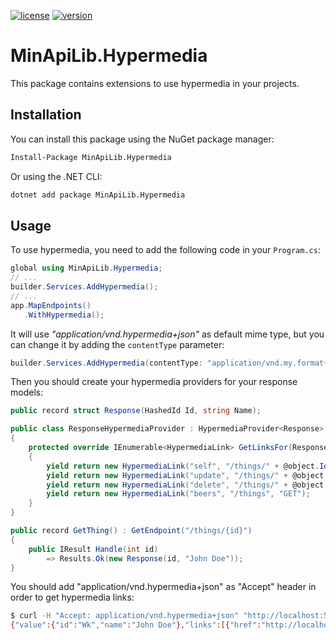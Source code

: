 [![license](https://img.shields.io/badge/License-MIT-purple.svg)](../../LICENSE)
[![version](https://img.shields.io/nuget/vpre/MinApiLib.Hypermedia)](https://www.nuget.org/packages/MinApiLib.Hypermedia)

# MinApiLib.Hypermedia

This package contains extensions to use hypermedia in your projects.

## Installation

You can install this package using the NuGet package manager:

```bash
Install-Package MinApiLib.Hypermedia
```

Or using the .NET CLI:

```bash
dotnet add package MinApiLib.Hypermedia
```

## Usage

To use hypermedia, you need to add the following code in your `Program.cs`:

```csharp
global using MinApiLib.Hypermedia;
// ...
builder.Services.AddHypermedia();
// ...
app.MapEndpoints()
   .WithHypermedia();
```

It will use *"application/vnd.hypermedia+json"* as default mime type, but you can change it by adding the `contentType` parameter:

```csharp
builder.Services.AddHypermedia(contentType: "application/vnd.my.format+json");
```

Then you should create your hypermedia providers for your response models:

```csharp
public record struct Response(HashedId Id, string Name);

public class ResponseHypermediaProvider : HypermediaProvider<Response>
{
    protected override IEnumerable<HypermediaLink> GetLinksFor(Response @object)
    {
        yield return new HypermediaLink("self", "/things/" + @object.Id, "GET");
        yield return new HypermediaLink("update", "/things/" + @object.Id, "PUT");
        yield return new HypermediaLink("delete", "/things/" + @object.Id, "DELETE");
        yield return new HypermediaLink("beers", "/things", "GET");
    }
}

public record GetThing() : GetEndpoint("/things/{id}")
{
    public IResult Handle(int id)
        => Results.Ok(new Response(id, "John Doe"));
}
```

You should add "application/vnd.hypermedia+json" as "Accept" header in order to get hypermedia links:

```bash
$ curl -H "Accept: application/vnd.hypermedia+json" "http://localhost:5000/things/1"
{"value":{"id":"Wk","name":"John Doe"},"links":[{"href":"http://localhost:5000/things/Wk","rel":"self","method":"GET"},{"href":"http://localhost:5000/things/Wk","rel":"update","method":"PUT"},{"href":"http://localhost:5000/things/Wk","rel":"delete","method":"DELETE"},{"href":"http://localhost:5000/things","rel":"beers","method":"GET"}]}%
```
